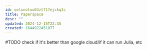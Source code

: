 ```yaml
---
id: oolunotuu03zt717ejckq3c
title: Paperspace
desc: ""
updated: 2024-12-15T22:35
created: 1644922451877
---
```



#TODO check if it's better than google cloud/if it can run Julia, etc
